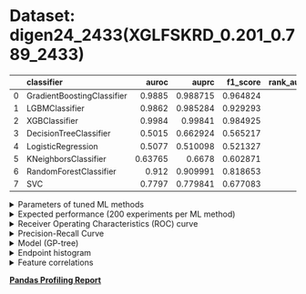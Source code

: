 # Dataset: digen24_2433(XGLFSKRD_0.201_0.789_2433)

|    | classifier                 |   auroc |    auprc |   f1_score |   rank_auroc |   rank_auprc |   rank_f1 |
|---:|:---------------------------|--------:|---------:|-----------:|-------------:|-------------:|----------:|
|  0 | GradientBoostingClassifier | 0.9885  | 0.988715 |   0.964824 |            2 |            2 |         2 |
|  1 | LGBMClassifier             | 0.9862  | 0.985284 |   0.929293 |            3 |            3 |         3 |
|  2 | XGBClassifier              | 0.9984  | 0.99841  |   0.984925 |            1 |            1 |         1 |
|  3 | DecisionTreeClassifier     | 0.5015  | 0.662924 |   0.565217 |            8 |            7 |         7 |
|  4 | LogisticRegression         | 0.5077  | 0.510098 |   0.521327 |            7 |            8 |         8 |
|  5 | KNeighborsClassifier       | 0.63765 | 0.6678   |   0.602871 |            6 |            6 |         6 |
|  6 | RandomForestClassifier     | 0.912   | 0.909991 |   0.818653 |            4 |            4 |         4 |
|  7 | SVC                        | 0.7797  | 0.779841 |   0.677083 |            5 |            5 |         5 |


<details>
<summary>Parameters of tuned ML methods</summary>


```
GradientBoostingClassifier(learning_rate=0.3462548950387975, max_depth=6,
                           n_iter_no_change=20, random_state=2433, tol=1e-07,
                           validation_fraction=0.03)
LGBMClassifier(deterministic=True, force_row_wise=True, max_depth=7,
               metric='binary_logloss', n_estimators=99, n_jobs=1,
               num_leaves=128, objective='binary', random_state=2433)
XGBClassifier(alpha=1.0460180855209882, base_score=0.5, booster='dart',
              colsample_bylevel=1, colsample_bynode=1, colsample_bytree=1,
              eta=0.7235542347935017, eval_metric='logloss', gamma=0.0,
              gpu_id=-1, importance_type='gain', interaction_constraints='',
              learning_rate=0.723554254, max_delta_step=0, max_depth=8,
              min_child_weight=1, missing=nan, monotone_constraints='()',
              n_estimators=96, n_jobs=1, nthread=1, num_parallel_tree=1,
              random_state=2433, reg_alpha=1.04601812,
              reg_lambda=48.931445947599286, scale_pos_weight=1, subsample=1,
              tree_method='exact', use_label_encoder=False,
              validate_parameters=1, ...)
DecisionTreeClassifier(criterion='entropy', max_depth=2, min_samples_leaf=8,
                       min_samples_split=7, random_state=2433)
LogisticRegression(C=0.1399682495898341, penalty='l1', random_state=2433,
                   solver='liblinear')
KNeighborsClassifier(n_neighbors=3, p=1, weights='distance')
RandomForestClassifier(max_depth=10, max_features=None, min_samples_leaf=4,
                       min_samples_split=6, n_estimators=82, random_state=2433)
SVC(C=9.806807339798775, coef0=9.8, degree=4, gamma='auto', kernel='poly',
    probability=True, random_state=2433, tol=4.697387498104191e-05)
```

</details>

<details>
<summary>Expected performance (200 experiments per ML method)</summary>
<img src='digen24_2433-box.svg' width=40% />
</details>

<details>
<summary>Receiver Operating Characteristics (ROC) curve</summary>
<img src='digen24_2433-roc.svg' width=40% />
</details>

<details>
<summary>Precision-Recall Curve</summary>
<img src='digen24_2433-prc.svg' width=40% />
</details>

<details>
<summary>Model (GP-tree)</summary>
<img src='digen24_2433-model.svg' height=10% />
</details>

<details>
<summary>Endpoint histogram</summary>
<img src='digen24_2433-endpoint.svg' width=40% />
</details>

<details>
<summary>Feature correlations</summary>
<img src='digen24_2433-corr.svg' width=40% />
</details>

[**Pandas Profiling Report**](https://github.io/athril/digen-test/docs/profile/digen24_2433.html)